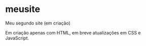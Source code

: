 # meusite
Meu segundo site (em criação)

Em criação apenas com HTML, em breve atualizações em CSS e JavaScript. 
